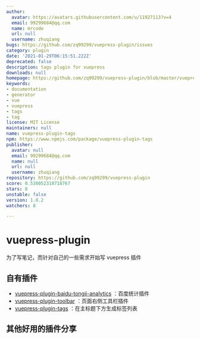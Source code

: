 ```yaml
---
author:
  avatar: https://avatars.githubusercontent.com/u/11927113?v=4
  email: 99299684@qq.com
  name: mrcode
  url: null
  username: zhuqiang
bugs: https://github.com/zq99299/vuepress-plugin/issues
category: plugin
date: '2021-01-29T06:15:51.222Z'
deprecated: false
description: tags plugin for vuepress
downloads: null
homepage: https://github.com/zq99299/vuepress-plugin/blob/master/vuepress-plugin-tags/README.md
keywords:
- documentation
- generator
- vue
- vuepress
- tags
- tag
license: MIT License
maintainers: null
name: vuepress-plugin-tags
npm: https://www.npmjs.com/package/vuepress-plugin-tags
publisher:
  avatar: null
  email: 99299684@qq.com
  name: null
  url: null
  username: zhuqiang
repository: https://github.com/zq99299/vuepress-plugin
score: 0.538052310718767
stars: 8
unstable: false
version: 1.0.2
watchers: 8

---
```


# vuepress-plugin

为了写笔记，而针对自己的一些需求开始写 vuepress 插件

## 自有插件

- [vuepress-plugin-baidu-tongji-analytics](./vuepress-plugin-baidu-tongji-analytics/README.md)
：百度统计插件
- [vuepress-plugin-toolbar](./vuepress-plugin-toolbar/README.md)
：页面右侧工具栏插件
- [vuepress-plugin-tags](./vuepress-plugin-tags/README.md)
  ：在主标题下方生成标签列表

## 其他好用的插件分享
